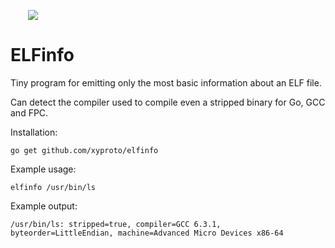<a href="https://github.com/xyproto/elfinfo"><img src="https://raw.githubusercontent.com/xyproto/elfinfo/master/web/elfinfo.png" style="margin-left: 2em"></a>

# ELFinfo

Tiny program for emitting only the most basic information about an ELF file.

Can detect the compiler used to compile even a stripped binary for Go, GCC and FPC.

Installation:

    go get github.com/xyproto/elfinfo

Example usage:

    elfinfo /usr/bin/ls

Example output:

    /usr/bin/ls: stripped=true, compiler=GCC 6.3.1, byteorder=LittleEndian, machine=Advanced Micro Devices x86-64
